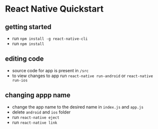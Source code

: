 # React Native Quickstart

## getting started
* run `npm install -g react-native-cli`
* run `npm install`

## editing code
* source code for app is present in `/src`
* to view changes to app run `react-native run-android` or `react-native run-ios`

## changing appp name
* change the app name to the desired name in `index.js` and `app.js`
* delete `android` and `ios` folder
* run `react-native eject`
* run `react-native link`
